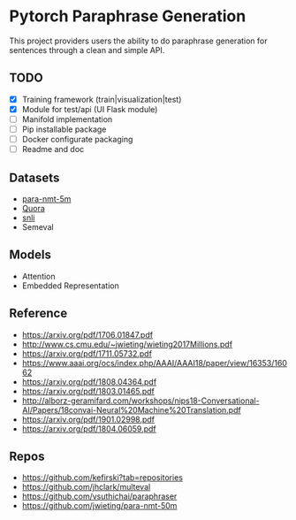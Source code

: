 # Pytorch Paraphrase Generation

This project providers users the ability to do paraphrase generation for sentences through a clean and simple API.

## TODO

- [X] Training framework (train|visualization|test)
- [X] Module for test/api (UI Flask module)
- [ ] Manifold implementation
- [ ] Pip installable package
- [ ] Docker configurate packaging
- [ ] Readme and doc

## Datasets

- [para-nmt-5m](http://www.cs.cmu.edu/~jwieting/)
- [Quora]( https://data.quora.com/First-Quora-Dataset-Release-Question-Pairs)
- [snli](https://nlp.stanford.edu/projects/snli/)
- Semeval

## Models

- Attention
- Embedded Representation


## Reference

- https://arxiv.org/pdf/1706.01847.pdf
- http://www.cs.cmu.edu/~jwieting/wieting2017Millions.pdf
- https://arxiv.org/pdf/1711.05732.pdf
- https://www.aaai.org/ocs/index.php/AAAI/AAAI18/paper/view/16353/16062
- https://arxiv.org/pdf/1808.04364.pdf
- https://arxiv.org/pdf/1803.01465.pdf
- http://alborz-geramifard.com/workshops/nips18-Conversational-AI/Papers/18convai-Neural%20Machine%20Translation.pdf
- https://arxiv.org/pdf/1901.02998.pdf
- https://arxiv.org/pdf/1804.06059.pdf


## Repos

- https://github.com/kefirski?tab=repositories
- https://github.com/jhclark/multeval
- https://github.com/vsuthichai/paraphraser
- https://github.com/jwieting/para-nmt-50m

